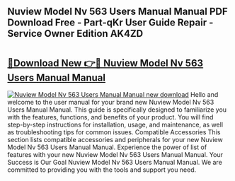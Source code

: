 ## Nuview Model Nv 563 Users Manual Manual PDF Download Free - Part-qKr User Guide Repair - Service Owner Edition AK4ZD

# <h2><a href="http://bc44059.oget.top/?id=Nuview+Model+Nv+563+Users+Manual+Manual">🔗Download New 👉🔴 Nuview Model Nv 563 Users Manual Manual</a></h2>

[![Nuview Model Nv 563 Users Manual Manual new download](https://i.imgur.com/5g1atiW.png)](http://bc44059.oget.top/?id=Nuview+Model+Nv+563+Users+Manual+Manual)
Hello and welcome to the user manual for your brand new Nuview Model Nv 563 Users Manual Manual. This guide is specifically designed to familiarize you with the features, functions, and benefits of your product. You will find step-by-step instructions for installation, usage, and maintenance, as well as troubleshooting tips for common issues. Compatible Accessories This section lists compatible accessories and peripherals for your new Nuview Model Nv 563 Users Manual Manual. Experience the power of list of features with your new Nuview Model Nv 563 Users Manual Manual. Your Success is Our Goal Nuview Model Nv 563 Users Manual Manual. We are committed to providing you with the tools and support you need.
